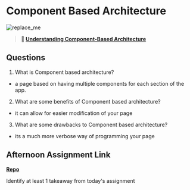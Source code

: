 # Component Based Architecture

![replace_me](https://codeworks.blob.core.windows.net/public/assets/img/illustrations/placeholder.svg)

> **📖 [Understanding Component-Based Architecture](https://codeworksacademy.com/fs-student-guide/resources/wk6/01-Component-Based-Architecture)**

## Questions

1. What is Component based architecture?
- a page based on having multiple components for each section of the app.
2. What are some benefits of Component based architecture?
- it can allow for easier modification of your page
3. What are some drawbacks to Component based architecture?
- its a much more verbose way of programming your page
## Afternoon Assignment Link

**[Repo](https://github.com/JonahWood/<ASSIGNMENT_REPO>)**

Identify at least 1 takeaway from today's assignment
